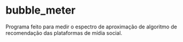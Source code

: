# bubble_meter
Programa feito para medir o espectro de aproximação de algoritmo de recomendação das plataformas de mídia social.
